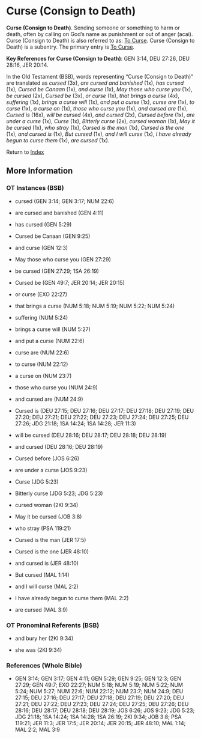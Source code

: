 # Curse (Consign to Death)
**Curse (Consign to Death)**. 
Sending someone or something to harm or death, often by calling on God’s name as punishment or out of anger (acai). 
Curse (Consign to Death) is also referred to as: 
[To Curse](Curse.md). 
Curse (Consign to Death) is a subentry. The primary entry is 
[To Curse](Curse.md). 


**Key References for Curse (Consign to Death)**: 
GEN 3:14, DEU 27:26, DEU 28:16, JER 20:14. 


In the Old Testament (BSB), words representing “Curse (Consign to Death)” are translated as 
*cursed* (3x), *are cursed and banished* (1x), *has cursed* (1x), *Cursed be Canaan* (1x), *and curse* (1x), *May those who curse you* (1x), *be cursed* (2x), *Cursed be* (3x), *or curse* (1x), *that brings a curse* (4x), *suffering* (1x), *brings a curse will* (1x), *and put a curse* (1x), *curse are* (1x), *to curse* (1x), *a curse on* (1x), *those who curse you* (1x), *and cursed are* (1x), *Cursed is* (16x), *will be cursed* (4x), *and cursed* (2x), *Cursed before* (1x), *are under a curse* (1x), *Curse* (1x), *Bitterly curse* (2x), *cursed woman* (1x), *May it be cursed* (1x), *who stray* (1x), *Cursed is the man* (1x), *Cursed is the one* (1x), *and cursed is* (1x), *But cursed* (1x), *and I will curse* (1x), *I have already begun to curse them* (1x), *are cursed* (1x). 




Return to [Index](00-Index.md)

## More Information

### OT Instances (BSB)

* cursed (GEN 3:14; GEN 3:17; NUM 22:6)

* are cursed and banished (GEN 4:11)

* has cursed (GEN 5:29)

* Cursed be Canaan (GEN 9:25)

* and curse (GEN 12:3)

* May those who curse you (GEN 27:29)

* be cursed (GEN 27:29; 1SA 26:19)

* Cursed be (GEN 49:7; JER 20:14; JER 20:15)

* or curse (EXO 22:27)

* that brings a curse (NUM 5:18; NUM 5:19; NUM 5:22; NUM 5:24)

* suffering (NUM 5:24)

* brings a curse will (NUM 5:27)

* and put a curse (NUM 22:6)

* curse are (NUM 22:6)

* to curse (NUM 22:12)

* a curse on (NUM 23:7)

* those who curse you (NUM 24:9)

* and cursed are (NUM 24:9)

* Cursed is (DEU 27:15; DEU 27:16; DEU 27:17; DEU 27:18; DEU 27:19; DEU 27:20; DEU 27:21; DEU 27:22; DEU 27:23; DEU 27:24; DEU 27:25; DEU 27:26; JDG 21:18; 1SA 14:24; 1SA 14:28; JER 11:3)

* will be cursed (DEU 28:16; DEU 28:17; DEU 28:18; DEU 28:19)

* and cursed (DEU 28:16; DEU 28:19)

* Cursed before (JOS 6:26)

* are under a curse (JOS 9:23)

* Curse (JDG 5:23)

* Bitterly curse (JDG 5:23; JDG 5:23)

* cursed woman (2KI 9:34)

* May it be cursed (JOB 3:8)

* who stray (PSA 119:21)

* Cursed is the man (JER 17:5)

* Cursed is the one (JER 48:10)

* and cursed is (JER 48:10)

* But cursed (MAL 1:14)

* and I will curse (MAL 2:2)

* I have already begun to curse them (MAL 2:2)

* are cursed (MAL 3:9)



### OT Pronominal Referents (BSB)

* and bury her (2KI 9:34)

* she was (2KI 9:34)



### References (Whole Bible)

* GEN 3:14; GEN 3:17; GEN 4:11; GEN 5:29; GEN 9:25; GEN 12:3; GEN 27:29; GEN 49:7; EXO 22:27; NUM 5:18; NUM 5:19; NUM 5:22; NUM 5:24; NUM 5:27; NUM 22:6; NUM 22:12; NUM 23:7; NUM 24:9; DEU 27:15; DEU 27:16; DEU 27:17; DEU 27:18; DEU 27:19; DEU 27:20; DEU 27:21; DEU 27:22; DEU 27:23; DEU 27:24; DEU 27:25; DEU 27:26; DEU 28:16; DEU 28:17; DEU 28:18; DEU 28:19; JOS 6:26; JOS 9:23; JDG 5:23; JDG 21:18; 1SA 14:24; 1SA 14:28; 1SA 26:19; 2KI 9:34; JOB 3:8; PSA 119:21; JER 11:3; JER 17:5; JER 20:14; JER 20:15; JER 48:10; MAL 1:14; MAL 2:2; MAL 3:9



